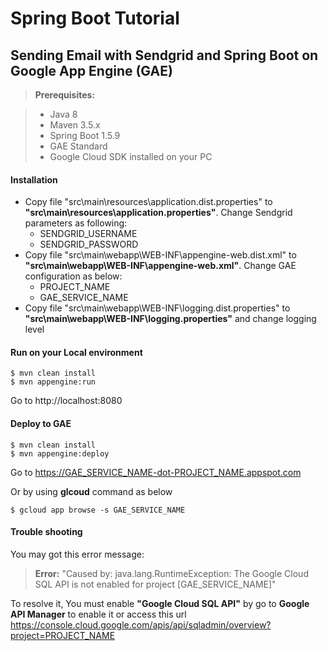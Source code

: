 Spring Boot Tutorial
===

Sending Email with Sendgrid and Spring Boot on Google App Engine (GAE)
---

> **Prerequisites:**

> - Java 8
> - Maven 3.5.x
> - Spring Boot 1.5.9
> - GAE Standard
> - Google Cloud SDK installed on your PC

#### <i class="icon-file"></i> Installation

 - Copy file "src\main\resources\application.dist.properties" to **"src\main\resources\application.properties"**. Change Sendgrid parameters as following:
	 - SENDGRID_USERNAME
	 - SENDGRID_PASSWORD
 - Copy file "src\main\webapp\WEB-INF\appengine-web.dist.xml" to **"src\main\webapp\WEB-INF\appengine-web.xml"**. Change GAE configuration as below:
	 - PROJECT_NAME
	 - GAE_SERVICE_NAME
 - Copy file "src\main\webapp\WEB-INF\logging.dist.properties" to **"src\main\webapp\WEB-INF\logging.properties"** and change logging level

#### <i class="icon-refresh"></i> Run on your Local environment
```
$ mvn clean install
$ mvn appengine:run
```

Go to http://localhost:8080

#### <i class="icon-upload"></i> Deploy to GAE
```
$ mvn clean install
$ mvn appengine:deploy
```

Go to https://GAE_SERVICE_NAME-dot-PROJECT_NAME.appspot.com

Or by using **glcoud** command as below
```
$ gcloud app browse -s GAE_SERVICE_NAME
```

#### <i class="icon-pencil"></i> Trouble shooting
You may got this error message:
> **Error:**
> "Caused by: java.lang.RuntimeException: The Google Cloud SQL API is not enabled for project [GAE_SERVICE_NAME]"

To resolve it, You must enable **"Google Cloud SQL API"** by go to **Google API Manager** to enable it or access this url https://console.cloud.google.com/apis/api/sqladmin/overview?project=PROJECT_NAME

